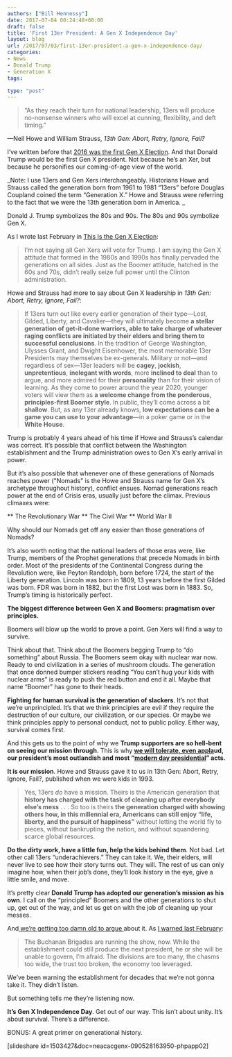 ```yaml
---
authors: ["Bill Hennessy"]
date: 2017-07-04 00:24:48+00:00
draft: false
title: 'First 13er President: A Gen X Independence Day'
layout: blog
url: /2017/07/03/first-13er-president-a-gen-x-independence-day/
categories:
- News
- Donald Trump
- Generation X
tags:

type: "post"
---
```


> “As they reach their turn for national leadership, 13ers will produce no-nonsense winners who will excel at cunning, flexibility, and deft timing.”

—Neil Howe and William Strauss, _13th Gen: Abort, Retry, Ignore, Fail?_



I’ve written before that [2016 was the first Gen X Election](https://hennessysview.com/2016/02/20/this-is-the-gen-x-election/). And that Donald Trump would be the first Gen X president. Not because he’s an Xer, but because he personifies our coming-of-age view of the world.

_Note:  I use 13ers and Gen Xers interchangeably. Historians Howe and Strauss called the generation born from 1961 to 1981 “13ers” before Douglas Coupland coined the term “Generation X.” Howe and Strauss were referring to the fact that we were the 13th generation born in America. _

Donald J. Trump symbolizes the 80s and 90s. The 80s and 90s symbolize Gen X.

As I wrote last February in [This Is the Gen X Election](https://hennessysview.com/2016/02/20/this-is-the-gen-x-election/):



> I’m not saying all Gen Xers will vote for Trump. I am saying the Gen X attitude that formed in the 1980s and 1990s has finally pervaded the generations on all sides. Just as the Boomer attitude, hatched in the 60s and 70s, didn’t really seize full power until the  Clinton administration.



Howe and Strauss had more to say about Gen X leadership in _13th Gen: Abort, Retry, Ignore, Fail?_:



> If 13ers turn out like every earlier generation of their type—Lost, Gilded, Liberty, and Cavalier—they will ultimately become **a stellar generation of get-it-done warriors, able to take charge of whatever raging conflicts are initiated by their elders and bring them to successful conclusions**. In the tradition of George Washington, Ulysses Grant, and Dwight Eisenhower, the most memorable 13er Presidents may themselves be ex-generals. Military or not—and regardless of sex—13er leaders will be **cagey**, **jockish**, **unpretentious**, **inelegant with words**, more **inclined to deal** than to argue, and more admired for their **personality** than for their vision of learning. As they come to power around the year 2020, younger voters will view them as **a welcome change from the ponderous, principles-first Boomer style**. In public, they’ll come across a bit **shallow**. But, as any 13er already knows, **low expectations can be a game you can use to your advantage**—in a poker game or in the **White** **House**.



Trump is probably 4 years ahead of his time if Howe and Strauss’s calendar was correct. It’s possible that conflict between the Washington establishment and the Trump administration owes to Gen X’s early arrival in power.

But it’s also possible that whenever one of these generations of Nomads reaches power ("Nomads" is the Howe and Strauss name for Gen X’s archetype throughout history), conflict ensues. Nomad generations reach power at the end of Crisis eras, usually just before the climax. Previous climaxes were:




** The Revolutionary War
** The Civil War
** World War II


Why should our Nomads get off any easier than those generations of Nomads?

It’s also worth noting that the national leaders of those eras were, like Trump, members of the Prophet generations that precede Nomads in birth order. Most of the presidents of the Continental Congress during the Revolution were, like Peyton Randolph, born before 1724, the start of the Liberty generation. Lincoln was born in 1809, 13 years before the first Gilded was born. FDR was born in 1882, but the first Lost was born in 1883. So, Trump’s timing is historically perfect.

**The biggest difference between Gen X and Boomers: pragmatism over principles.**

Boomers will blow up the world to prove a point. Gen Xers will find a way to survive.

Think about that. Think about the Boomers begging Trump to “do something” about Russia. The Boomers seem okay with nuclear war now. Ready to end civilization in a series of mushroom clouds. The generation that once donned bumper stickers reading “You can’t hug your kids with nuclear arms” is ready to push the red button and end it all. Maybe that name “Boomer” has gone to their heads.

**Fighting for human survival is the generation of slackers**. It’s not that we’re unprincipled. It’s that we think principles are evil if they require the destruction of our culture, our civilization, or our species. Or maybe we think principles apply to personal conduct, not to public policy. Either way, survival comes first.

And this gets us to the point of why we **Trump supporters are so hell-bent on seeing our mission through**. This is why **[we will tolerate, even appla](https://hennessysview.com/2017/07/02/greatest-4th-of-july/)ud, our president’s most outlandish and most “[modern day presidential](https://www.pscp.tv/ScottAdamsSays/1mrGmgyXnAMxy)” acts.**

**It is our mission**. Howe and Strauss gave it to us in 13th Gen: Abort, Retry, Ignore, Fail?, published when we were kids in 1993.



> Yes, 13ers _do_ have a mission. Theirs is the American generation that **history has charged with the task of cleaning up after everybody else’s mess** . . . So too is theirs **the generation charged with showing others how, in this millennial era, Americans can still enjoy “life, liberty, and the pursuit of happiness”** without letting the world fly to pieces, without bankrupting the nation, and without squandering scarce global resources.

**Do the dirty work, have a little fun, help the kids behind them**. Not bad. Let other call 13ers “underachievers.” They can take it. We, their elders, will never live to see how their story turns out. They will. The rest of us can only imagine how, when their job’s done, they’ll look history in the eye, give a little smile, and move.



It’s pretty clear **Donald Trump has adopted our generation’s mission as his own**. I call on the “principled” Boomers and the other generations to shut up, get out of the way, and let us get on with the job of cleaning up your messes.

And[ we’re getting too damn old to argue ](https://hennessysview.com/2017/06/29/i-disavow-every-republican-who-disavowed-trumps-tweets/)about it. As [I warned last February](https://hennessysview.com/2016/02/20/this-is-the-gen-x-election/):



> The Buchanan Brigades are running the show, now. While the establishment could still produce the next president, he or she will be unable to govern, I’m afraid. The divisions are too many, the chasms too wide, the trust too broken, the economy too leveraged.

We’ve been warning the establishment for decades that we’re not gonna take it. They didn’t listen.

But something tells me they’re listening now.



**It’s Gen X Independence Day**. Get out of our way. This isn’t about unity. It’s about survival. There’s a difference.

BONUS: A great primer on generational history.

[slideshare id=1503427&doc=neacacgenx-090528163950-phpapp02]


